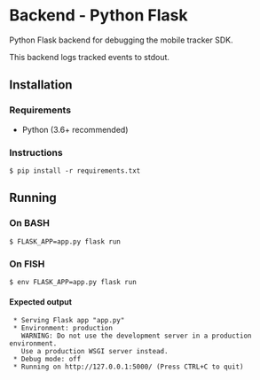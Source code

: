 # Backend - Python Flask
Python Flask backend for debugging the mobile tracker SDK.

This backend logs tracked events to stdout.

## Installation
### Requirements
* Python (3.6+ recommended)

### Instructions

```
$ pip install -r requirements.txt
```

## Running

### On BASH
`$ FLASK_APP=app.py flask run`

### On FISH
`$ env FLASK_APP=app.py flask run`

#### Expected output
```
 * Serving Flask app "app.py"
 * Environment: production
   WARNING: Do not use the development server in a production environment.
   Use a production WSGI server instead.
 * Debug mode: off
 * Running on http://127.0.0.1:5000/ (Press CTRL+C to quit)
```
